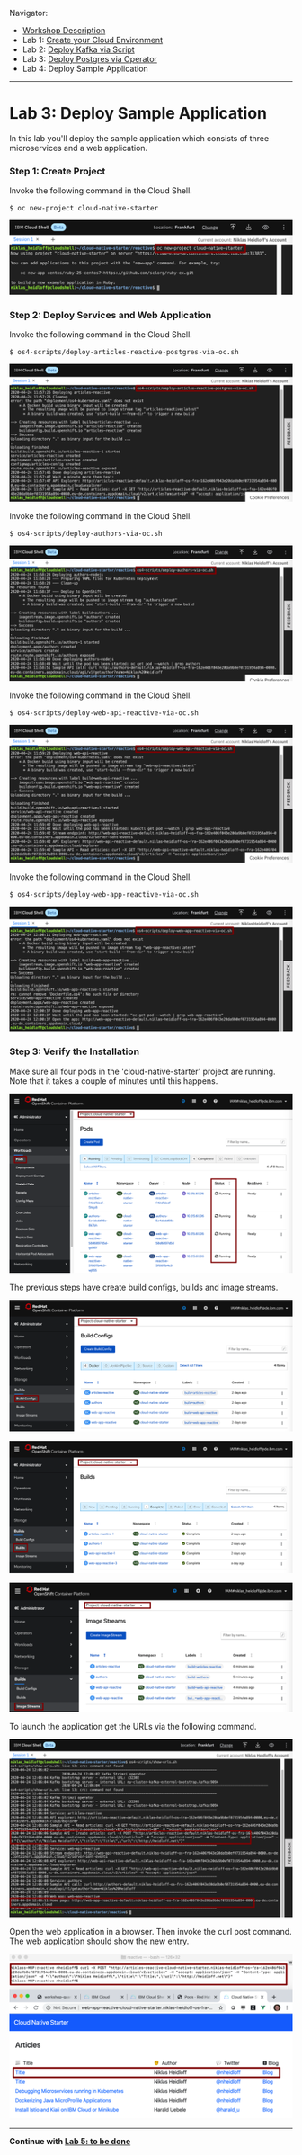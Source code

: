Navigator:
* [Workshop Description](../)
* Lab 1: [Create your Cloud Environment](lab1.md)
* Lab 2: [Deploy Kafka via Script](lab2.md)
* Lab 3: [Deploy Postgres via Operator](lab3.md)
* Lab 4: Deploy Sample Application

---

# Lab 3: Deploy Sample Application

In this lab you'll deploy the sample application which consists of three microservices and a web application.

### Step 1: Create Project

Invoke the following command in the Cloud Shell.

```
$ oc new-project cloud-native-starter
```

![kafka deployment](../images/deploy-app0.png)

### Step 2: Deploy Services and Web Application

Invoke the following command in the Cloud Shell.

```
$ os4-scripts/deploy-articles-reactive-postgres-via-oc.sh
```

![kafka deployment](../images/deploy-app1.png)

Invoke the following command in the Cloud Shell.

```
$ os4-scripts/deploy-authors-via-oc.sh
```

![kafka deployment](../images/deploy-app2.png)

Invoke the following command in the Cloud Shell.

```
$ os4-scripts/deploy-web-api-reactive-via-oc.sh
```

![kafka deployment](../images/deploy-app3.png)

Invoke the following command in the Cloud Shell.

```
$ os4-scripts/deploy-web-app-reactive-via-oc.sh
```

![kafka deployment](../images/deploy-app4.png)

### Step 3: Verify the Installation 

Make sure all four pods in the 'cloud-native-starter' project are running. Note that it takes a couple of minutes until this happens.

![kafka deployment](../images/verify-app1.png)

The previous steps have create build configs, builds and image streams.

![kafka deployment](../images/verify-app2.png)

![kafka deployment](../images/verify-app3.png)

![kafka deployment](../images/verify-app4.png)

To launch the application get the URLs via the following command.

![kafka deployment](../images/verify-app5.png)

Open the web application in a browser. Then invoke the curl post command. The web application should show the new entry.

![kafka deployment](../images/verify-app6.png)

---

__Continue with [Lab 5: to be done](lab5.md)__
